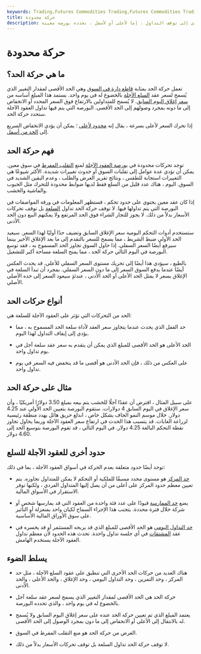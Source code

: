 ```yaml
---
keywords: Trading,Futures Commodities Trading,Futures Commodities Trading Strategy and Education,Futures and Commodities Trading,Strategy and Education
title: حركة محدودة
description: حركة الحد هي سعر العقد الذي يؤدي إلى توقف التداول ، إما لأعلى أو لأسفل ، تحدده بورصة معينة.
---
```


# حركة محدودة
## ما هي حركة الحد؟

تعمل حركة الحد بمثابة [قاطع دارة في السوق](/circuitbreaker) وهي الحد الأقصى لمقدار التغيير الذي يُسمح لسعر عقد [السلع الآجلة](/commodityfuturescontract) بالخضوع له في يوم واحد. يستمد هذا المبلغ أساسه من [سعر إغلاق اليوم السابق](/closingprice). لا يُسمح للمتداولين بالارتفاع فوق السعر المحدد أو الانخفاض إلى ما دونه بمجرد وصولهم إلى الحد الأقصى. البورصة التي يتم فيها تداول العقود الآجلة ستحدد حركة الحد.

إذا تحرك السعر لأعلى بسرعة ، يقال إنه [محدود لأعلى](/limitup) ؛ يمكن أن يؤدي الانخفاض السريع إلى [الحد من أسفل](/limitdown).

## فهم حركة الحد

توجد تحركات محدودة في [بورصة العقود الآجلة](/futuresexchange) لمنع [التقلب المفرط](/volatility) في سوق معين. يمكن أن تؤدي عدة عوامل إلى تقلبات السوق أو حدوث تغييرات شديدة. الأكثر شيوعًا هي التغييرات استجابة للطقس ، ونتائج تقرير العرض والطلب ، وعدم اليقين الشديد في السوق. اليوم ، هناك عدد قليل من السلع فقط لديها ضوابط محدودة للتحرك مثل الحبوب والماشية والخشب.

إذا كان عقد معين يحتوي على حدود تحكم ، فستظهر المعلومات في ورقة المواصفات في البورصة التي يتم تداولها فيها. لا توقف حركة الحد تداول [السلعة](/commodity) بل توقف تحركات الأسعار بدلاً من ذلك. لا يجوز للتجار الشراء فوق الحد المرتفع ولا يمكنهم البيع دون الحد الأدنى.

ستستخدم أدوات التحكم اليومية سعر الإغلاق السابق وتضيف حدًا أوليًا لهذا السعر. سيعيد الحد الأولي ضبط الشريط ، مما يسمح للسعر بالتقدم إلى ما بعد الإغلاق الأخير بينما سيرفع أيضًا السعر السفلي. إذا حاول السوق تجاوز الحد المسموح به ، فقد توسع البورصة في اليوم التالي حركة الحد ، مما يمنح السلعة مساحة أكبر للتشغيل.

بالطبع ، سيؤدي هذا أيضًا إلى تحريك مستوى السعر السفلي للأعلى. قد يحدث العكس أيضًا عندما يدفع السوق السعر إلى ما دون السعر السفلي. بمجرد أن تبدأ السلعة في الإغلاق بسعر لا يمثل الحد الأعلى أو الحد الأدنى ، عندئذٍ سيعود السعر إلى حده الأصلي الأصلي.

## أنواع حركات الحد

الحد من التحركات التي تؤثر على العقود الآجلة للسلعة هي:

- حد القفل الذي يحدث عندما يتجاوز سعر العقد لأداة سلعة الحد المسموح به ، مما يؤدي إلى إيقاف التداول لهذا اليوم.

- الحد الأعلى هو الحد الأقصى للمبلغ الذي يمكن أن يتقدم به سعر عقد سلعة آجل في يوم تداول واحد.

- على العكس من ذلك ، فإن الحد الأدنى هو أقصى ما قد ينخفض فيه السعر في يوم تداول واحد.

## مثال على حركة الحد

على سبيل المثال ، افترض أن عقدًا آجلًا للخشب يتم بيعه بمبلغ 3.50 دولارًا أمريكيًا ، وأن سعر الإغلاق في اليوم السابق 4 دولارات. ستقوم البورصة بتعيين الحد الأولي عند 4.25 دولار. خلال موسم النمو الجاف بشكل خاص ، اندلع حريق هائل يهدد منطقة رئيسية لزراعة الغابات. قد يتسبب هذا الحدث في ارتفاع سعر العقود الآجلة وربما يحاول تجاوز نقطة التحكم البالغة 4.25 دولار. في اليوم التالي ، قد تقوم البورصة بتوسيع الحد إلى 4.60 دولار.

## حدود أخرى للعقود الآجلة للسلع

توجد أيضًا حدود متعلقة بعدم الحركة في أسواق العقود الآجلة ، بما في ذلك:

- [حد المركز](/positionlimit) هو مستوى محدد مسبقًا للملكية أو التحكم لا يمكن للمتداول تجاوزه. يتم تعيين معظم حدود المركز على أعلى من أن يصل إليها المتداول الفردي ، ولكنها توفر الاستقرار في الأسواق المالية.

- يضع [حد الممارسة](/exerciselimit) قيودًا على عدد فئة واحدة من العقود التي قد يمارسها شخص أو شركة خلال فترة محددة. يتجنب هذا الإجراء السماح لكيان واحد بمنعزلة أو التأثير على سوق الأوراق المالية الأساسية.

- [حد التداول اليومي](/daily_trading_limit) هو الحد الأقصى للمبلغ الذي قد يربحه المستثمر أو قد يخسره في عقد [المشتقات](/derivative) في أي جلسة تداول واحدة. تحدث هذه الحدود لأن معظم تداول العقود الآجلة يستخدم الهامش.

## يسلط الضوء

- هناك العديد من حركات الحد الأخرى التي تنطبق على عقود السلع الآجلة ، مثل حد المركز ، وحد التمرين ، وحد التداول اليومي ، وحد الإغلاق ، والحد الأعلى ، والحد الأدنى.

- حركة الحد هي الحد الأقصى لمقدار التغيير الذي يسمح لسعر عقد سلعة آجل بالخضوع له في يوم واحد ، والذي تحدده البورصة.

- يعتمد المبلغ الذي تم تعيين حركة الحد عنده على سعر إغلاق اليوم السابق ولا يُسمح له بالانتقال إلى الأعلى أو الانخفاض إلى ما دون بمجرد الوصول إلى الحد الأقصى.

- الغرض من حركة الحد هو منع التقلب المفرط في السوق.

- لا توقف حركة الحد تداول السلعة بل توقف تحركات الأسعار بدلاً من ذلك.

